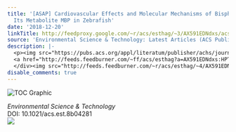 ```yaml
---
title: '[ASAP] Cardiovascular Effects and Molecular Mechanisms of Bisphenol A and
  Its Metabolite MBP in Zebrafish'
date: '2018-12-20'
linkTitle: http://feedproxy.google.com/~r/acs/esthag/~3/AX591EDNdxs/acs.est.8b04281
source: 'Environmental Science & Technology: Latest Articles (ACS Publications)'
description: |-
  <p><img src="https://pubs.acs.org/appl/literatum/publisher/achs/journals/content/esthag/0/esthag.ahead-of-print/acs.est.8b04281/20181220/images/medium/es-2018-04281p_0005.gif" alt="TOC Graphic"/></p><div><cite>Environmental Science & Technology</cite></div><div>DOI: 10.1021/acs.est.8b04281</div><div class="feedflare">
  <a href="http://feeds.feedburner.com/~ff/acs/esthag?a=AX591EDNdxs:HPTz_2Z5pgo:yIl2AUoC8zA"><img src="http://feeds.feedburner.com/~ff/acs/esthag?d=yIl2AUoC8zA" border="0"></img></a>
  </div><img src="http://feeds.feedburner.com/~r/acs/esthag/~4/AX591EDNdxs" height="1" width="1" ...
disable_comments: true
---
```

<p><img src="https://pubs.acs.org/appl/literatum/publisher/achs/journals/content/esthag/0/esthag.ahead-of-print/acs.est.8b04281/20181220/images/medium/es-2018-04281p_0005.gif" alt="TOC Graphic"/></p><div><cite>Environmental Science & Technology</cite></div><div>DOI: 10.1021/acs.est.8b04281</div><div class="feedflare">
<a href="http://feeds.feedburner.com/~ff/acs/esthag?a=AX591EDNdxs:HPTz_2Z5pgo:yIl2AUoC8zA"><img src="http://feeds.feedburner.com/~ff/acs/esthag?d=yIl2AUoC8zA" border="0"></img></a>
</div><img src="http://feeds.feedburner.com/~r/acs/esthag/~4/AX591EDNdxs" height="1" width="1" ...